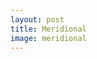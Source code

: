 ```yaml
---
layout: post
title: Meridional
image: meridional
---
```

<span class="caps" alt="Meridional"></span>

